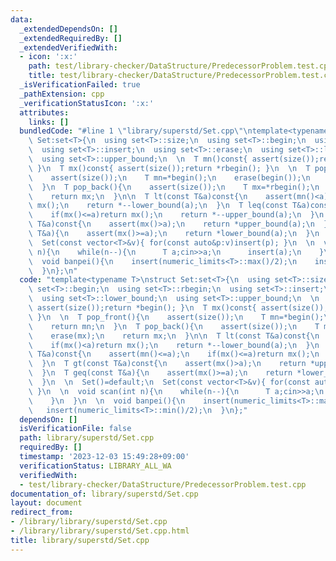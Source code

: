 ```yaml
---
data:
  _extendedDependsOn: []
  _extendedRequiredBy: []
  _extendedVerifiedWith:
  - icon: ':x:'
    path: test/library-checker/DataStructure/PredecessorProblem.test.cpp
    title: test/library-checker/DataStructure/PredecessorProblem.test.cpp
  _isVerificationFailed: true
  _pathExtension: cpp
  _verificationStatusIcon: ':x:'
  attributes:
    links: []
  bundledCode: "#line 1 \"library/superstd/Set.cpp\"\ntemplate<typename T>\nstruct\
    \ Set:set<T>{\n  using set<T>::size;\n  using set<T>::begin;\n  using set<T>::rbegin;\n\
    \  using set<T>::insert;\n  using set<T>::erase;\n  using set<T>::lower_bound;\n\
    \  using set<T>::upper_bound;\n  \n  T mn()const{ assert(size());return *begin();\
    \ }\n  T mx()const{ assert(size());return *rbegin(); }\n  \n  T pop_front(){\n\
    \    assert(size());\n    T mn=*begin();\n    erase(begin());\n    return mn;\n\
    \  }\n  T pop_back(){\n    assert(size());\n    T mx=*rbegin();\n    erase(mx);\n\
    \    return mx;\n  }\n\n  T lt(const T&a)const{\n    assert(mn()<a);\n    if(mx()<a)return\
    \ mx();\n    return *--lower_bound(a);\n  }\n  T leq(const T&a)const{\n    assert(mn()<=a);\n\
    \    if(mx()<=a)return mx();\n    return *--upper_bound(a);\n  }\n  T gt(const\
    \ T&a)const{\n    assert(mx()>a);\n    return *upper_bound(a);\n  }\n  T geq(const\
    \ T&a){\n    assert(mx()>=a);\n    return *lower_bound(a);\n  }\n  \n  Set()=default;\n\
    \  Set(const vector<T>&v){ for(const auto&p:v)insert(p); }\n  \n  void scan(int\
    \ n){\n    while(n--){\n      T a;cin>>a;\n      insert(a);\n    }\n  }\n  \n\
    \  void banpei(){\n    insert(numeric_limits<T>::max()/2);\n    insert(numeric_limits<T>::min()/2);\n\
    \  }\n};\n"
  code: "template<typename T>\nstruct Set:set<T>{\n  using set<T>::size;\n  using\
    \ set<T>::begin;\n  using set<T>::rbegin;\n  using set<T>::insert;\n  using set<T>::erase;\n\
    \  using set<T>::lower_bound;\n  using set<T>::upper_bound;\n  \n  T mn()const{\
    \ assert(size());return *begin(); }\n  T mx()const{ assert(size());return *rbegin();\
    \ }\n  \n  T pop_front(){\n    assert(size());\n    T mn=*begin();\n    erase(begin());\n\
    \    return mn;\n  }\n  T pop_back(){\n    assert(size());\n    T mx=*rbegin();\n\
    \    erase(mx);\n    return mx;\n  }\n\n  T lt(const T&a)const{\n    assert(mn()<a);\n\
    \    if(mx()<a)return mx();\n    return *--lower_bound(a);\n  }\n  T leq(const\
    \ T&a)const{\n    assert(mn()<=a);\n    if(mx()<=a)return mx();\n    return *--upper_bound(a);\n\
    \  }\n  T gt(const T&a)const{\n    assert(mx()>a);\n    return *upper_bound(a);\n\
    \  }\n  T geq(const T&a){\n    assert(mx()>=a);\n    return *lower_bound(a);\n\
    \  }\n  \n  Set()=default;\n  Set(const vector<T>&v){ for(const auto&p:v)insert(p);\
    \ }\n  \n  void scan(int n){\n    while(n--){\n      T a;cin>>a;\n      insert(a);\n\
    \    }\n  }\n  \n  void banpei(){\n    insert(numeric_limits<T>::max()/2);\n \
    \   insert(numeric_limits<T>::min()/2);\n  }\n};"
  dependsOn: []
  isVerificationFile: false
  path: library/superstd/Set.cpp
  requiredBy: []
  timestamp: '2023-12-03 15:49:28+09:00'
  verificationStatus: LIBRARY_ALL_WA
  verifiedWith:
  - test/library-checker/DataStructure/PredecessorProblem.test.cpp
documentation_of: library/superstd/Set.cpp
layout: document
redirect_from:
- /library/library/superstd/Set.cpp
- /library/library/superstd/Set.cpp.html
title: library/superstd/Set.cpp
---
```

